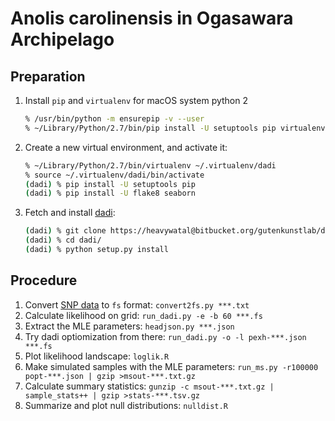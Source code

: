 # Anolis carolinensis in Ogasawara Archipelago

## Preparation

1.  Install `pip` and `virtualenv` for macOS system python 2
    ```sh
    % /usr/bin/python -m ensurepip -v --user
    % ~/Library/Python/2.7/bin/pip install -U setuptools pip virtualenv
    ```

1.  Create a new virtual environment, and activate it:
    ```sh
    % ~/Library/Python/2.7/bin/virtualenv ~/.virtualenv/dadi
    % source ~/.virtualenv/dadi/bin/activate
    (dadi) % pip install -U setuptools pip
    (dadi) % pip install -U flake8 seaborn
    ```

1.  Fetch and install [dadi](https://bitbucket.org/gutenkunstlab/dadi):
    ```sh
    (dadi) % git clone https://heavywatal@bitbucket.org/gutenkunstlab/dadi.git
    (dadi) % cd dadi/
    (dadi) % python setup.py install
    ```

## Procedure

1. Convert [SNP data](https://bitbucket.org/gutenkunstlab/dadi/wiki/DataFormats) to `fs` format:
   `convert2fs.py ***.txt`
1. Calculate likelihood on grid:
   `run_dadi.py -e -b 60 ***.fs`
1. Extract the MLE parameters:
   `headjson.py ***.json`
1. Try dadi optiomization from there:
   `run_dadi.py -o -l pexh-***.json  ***.fs`
1. Plot likelihood landscape: `loglik.R`
1. Make simulated samples with the MLE parameters:
   `run_ms.py -r100000 popt-***.json | gzip >msout-***.txt.gz`
1. Calculate summary statistics:
   `gunzip -c msout-***.txt.gz | sample_stats++ | gzip >stats-***.tsv.gz`
1. Summarize and plot null distributions: `nulldist.R`
